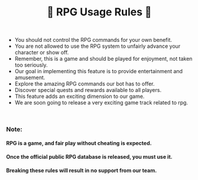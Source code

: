 <h1 align="center">🎲 RPG Usage Rules 🎲
</h1>

<br>

- You should not control the RPG commands for your own benefit.
- You are not allowed to use the RPG system to unfairly advance your character or show off.
- Remember, this is a game and should be played for enjoyment, not taken too seriously.
- Our goal in implementing this feature is to provide entertainment and amusement.
- Explore the amazing RPG commands our bot has to offer.
- Discover special quests and rewards available to all players.
- This feature adds an exciting dimension to our game.
- We are soon going to release a very exciting game track related to rpg.

<br>

### Note:
#### RPG is a game, and fair play without cheating is expected.
#### Once the official public RPG database is released, you must use it.
#### Breaking these rules will result in no support from our team.
